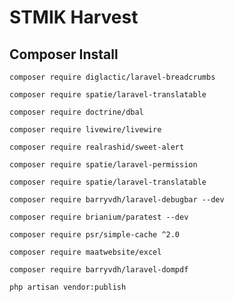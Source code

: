 # STMIK Harvest

## Composer Install
```
composer require diglactic/laravel-breadcrumbs
```
```
composer require spatie/laravel-translatable
```
```
composer require doctrine/dbal
```
```
composer require livewire/livewire
```
```
composer require realrashid/sweet-alert
```
```
composer require spatie/laravel-permission
```
```
composer require spatie/laravel-translatable
```
```
composer require barryvdh/laravel-debugbar --dev
```
```
composer require brianium/paratest --dev
```
```
composer require psr/simple-cache ^2.0
```
```
composer require maatwebsite/excel
```
```
composer require barryvdh/laravel-dompdf
```
```
php artisan vendor:publish
```
